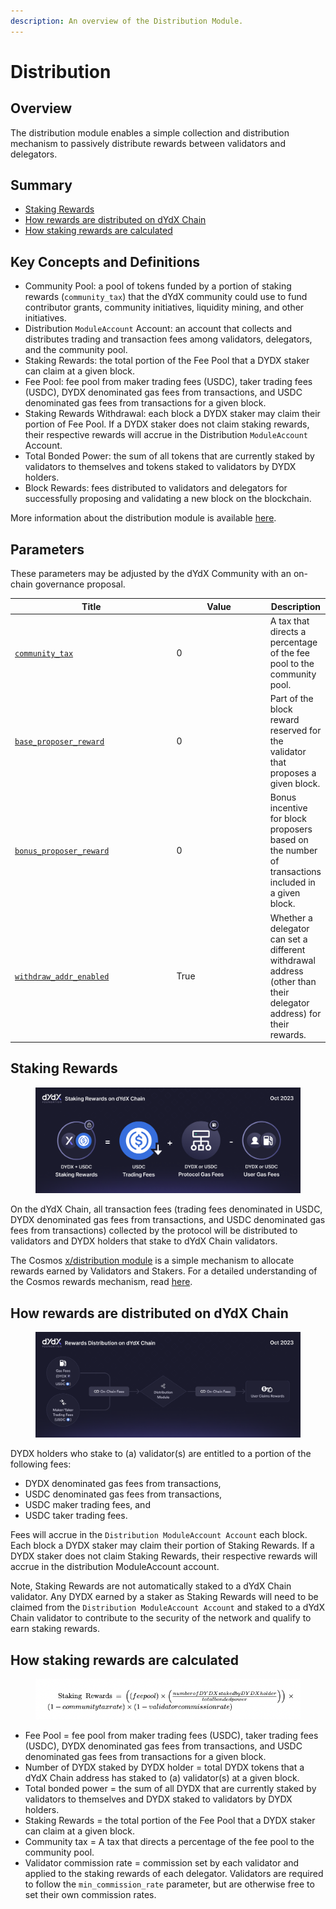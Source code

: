 ```yaml
---
description: An overview of the Distribution Module.
---
```


# Distribution

## Overview

The distribution module enables a simple collection and distribution mechanism to passively distribute rewards between validators and delegators.

## Summary

* [Staking Rewards](distribution.md#staking-rewards)
* [How rewards are distributed on dYdX Chain](distribution.md#how-rewards-are-distributed-on-dydx-chain)
* [How staking rewards are calculated](distribution.md#how-staking-rewards-are-calculated)

## Key Concepts and Definitions

* Community Pool: a pool of tokens funded by a portion of staking rewards (`community_tax`) that the dYdX community could use to fund contributor grants, community initiatives, liquidity mining, and other initiatives.&#x20;
* Distribution `ModuleAccount` Account: an account that collects and distributes trading and transaction fees among validators, delegators, and the community pool. &#x20;
* Staking Rewards: the total portion of the Fee Pool that a DYDX staker can claim at a given block.
* Fee Pool: fee pool from maker trading fees (USDC), taker trading fees (USDC), DYDX denominated gas fees from transactions, and USDC denominated gas fees from transactions for a given block.
* Staking Rewards Withdrawal: each block a DYDX staker may claim their portion of Fee Pool. If a DYDX staker does not claim staking rewards, their respective rewards will accrue in the Distribution `ModuleAccount` Account.
* Total Bonded Power: the sum of all tokens that are currently staked by validators to themselves and tokens staked to validators by DYDX holders.&#x20;
* Block Rewards: fees distributed to validators and delegators for successfully proposing and validating a new block on the blockchain.

More information about the distribution module is available [here](https://docs.cosmos.network/main/build/modules/distribution).

## Parameters

These parameters may be adjusted by the dYdX Community with an on-chain governance proposal.

<table><thead><tr><th width="277.3333333333333">Title </th><th width="170">Value </th><th>Description</th></tr></thead><tbody><tr><td><a href="https://github.com/dydxopsdao/networks/pull/39/commits/8915a65da04932dfdedea255feadd6b380c94865#diff-74b06241cbb20c39839cc9341cc4cb5ed24a9f290cc61435d29094f9af70afe3R1142"><code>community_tax</code></a></td><td>0</td><td>A tax that directs a percentage of the fee pool to the community pool.</td></tr><tr><td><a href="https://github.com/dydxopsdao/networks/pull/39/commits/8915a65da04932dfdedea255feadd6b380c94865#diff-74b06241cbb20c39839cc9341cc4cb5ed24a9f290cc61435d29094f9af70afe3R1143"><code>base_proposer_reward</code></a></td><td>0</td><td>Part of the block reward reserved for the validator that proposes a given block.</td></tr><tr><td><a href="https://github.com/dydxopsdao/networks/pull/39/commits/8915a65da04932dfdedea255feadd6b380c94865#diff-74b06241cbb20c39839cc9341cc4cb5ed24a9f290cc61435d29094f9af70afe3R1144"><code>bonus_proposer_reward</code></a></td><td>0</td><td>Bonus incentive for block proposers based on the number of transactions included in a given block.</td></tr><tr><td><a href="http://withdraw_addr_enabled"><code>withdraw_addr_enabled</code></a></td><td>True</td><td>Whether a delegator can set a different withdrawal address (other than their delegator address) for their rewards.</td></tr></tbody></table>

## Staking Rewards

<figure><img src="../.gitbook/assets/Staking_Rewards_on_dYdX_Chain_v5 (1).png" alt=""><figcaption></figcaption></figure>

On the dYdX Chain, all transaction fees (trading fees denominated in USDC, DYDX denominated gas fees from transactions, and USDC denominated gas fees from transactions) collected by the protocol will be distributed to validators and DYDX holders that stake to dYdX Chain validators.&#x20;

The Cosmos [x/distribution module](https://docs.cosmos.network/main/modules/distribution) is a simple mechanism to allocate rewards earned by Validators and Stakers. For a detailed understanding of the Cosmos rewards mechanism, read [here](https://github.com/cosmos/cosmos-sdk/blob/main/docs/spec/fee\_distribution/f1\_fee\_distr.pdf).&#x20;

## How rewards are distributed on dYdX Chain

<figure><img src="../.gitbook/assets/Fee_Distribution_on_dYdX_Chain_v6 (1).png" alt=""><figcaption></figcaption></figure>

DYDX holders who stake to (a) validator(s) are entitled to a portion of the following fees:&#x20;

* DYDX denominated gas fees from transactions,
* USDC denominated gas fees from transactions,
* USDC maker trading fees, and &#x20;
* USDC taker trading fees.

Fees will accrue in the `Distribution ModuleAccount Account` each block. Each block a DYDX staker may claim their portion of Staking Rewards. If a DYDX staker does not claim Staking Rewards, their respective rewards will accrue in the distribution ModuleAccount account.&#x20;

Note, Staking Rewards are not automatically staked to a dYdX Chain validator. Any DYDX earned by a staker as Staking Rewards will need to be claimed from the `Distribution ModuleAccount Account` and staked to a dYdX Chain validator to contribute to the security of the network and qualify to earn staking rewards.

## How staking rewards are calculated

<figure><img src="../.gitbook/assets/Staking Rewards Formula.png" alt=""><figcaption></figcaption></figure>

* Fee Pool = fee pool from maker trading fees (USDC), taker trading fees (USDC), DYDX denominated gas fees from transactions, and USDC denominated gas fees from transactions for a given block.
* Number of DYDX staked by DYDX holder = total DYDX tokens that a dYdX Chain address has staked to (a) validator(s) at a given block. &#x20;
* Total bonded power = the sum of all DYDX that are currently staked by validators to themselves and DYDX staked to validators by DYDX holders.
* Staking Rewards  = the total portion of the Fee Pool that a DYDX staker can claim at a given block.
* Community tax = A tax that directs a percentage of the fee pool to the community pool.
* Validator commission rate = commission set by each validator and applied to the staking rewards of each delegator. Validators are required to follow the `min_commission_rate` parameter, but are otherwise free to set their own commission rates.
